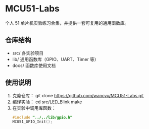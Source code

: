 # MCU51-Labs

个人 51 单片机实验练习合集，并提供一套可复用的通用函数库。

## 仓库结构
- src/          各实验项目
- lib/          通用函数库（GPIO、UART、Timer 等）
- docs/         函数库使用文档

## 使用说明
1. 克隆仓库：
   git clone https://github.com/wancyu/MCU51-Labs.git
2. 编译实验：
   cd src/LED_Blink
   make
3. 在实验中调用库函数：
   ```c
   #include "../../lib/gpio.h"
   MCU51_GPIO_Init();
